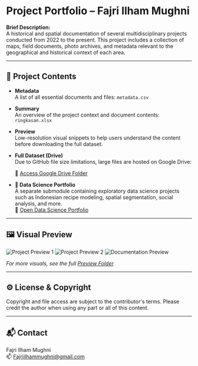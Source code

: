 # Project Portfolio – Fajri Ilham Mughni

**Brief Description:**  
A historical and spatial documentation of several multidisciplinary projects conducted from 2022 to the present. This project includes a collection of maps, field documents, photo archives, and metadata relevant to the geographical and historical context of each area.

---

## 🧾 Project Contents

- **Metadata**  
  A list of all essential documents and files: `metadata.csv`

- **Summary**  
  An overview of the project context and document contents: `ringkasan.xlsx`

- **Preview**  
  Low-resolution visual snippets to help users understand the content before downloading the full dataset.

- **Full Dataset (Drive)**  
  Due to GitHub file size limitations, large files are hosted on Google Drive:

  🔗 [Access Google Drive Folder](https://drive.google.com/drive/folders/1V8aFvsEjfxd30Ys0MHzfVACKO_TuJW8Q?usp=drive_link)

- **📁 Data Science Portfolio**  
  A separate submodule containing exploratory data science projects such as Indonesian recipe modeling, spatial segmentation, social analysis, and more.  
  🔗 [Open Data Science Portfolio](https://github.com/Fajrimughni/data-science-portfolio)

---

## 🖼️ Visual Preview

![Project Preview 1]("C:\Users\ASUS\project-portfolio\preview\Dokumentasi1.jpg")
![Project Preview 2]("C:\Users\ASUS\project-portfolio\preview\Dokumentasi3.png")
![Documentation Preview](https://drive.google.com/file/d/1B4Z2OSVL8TtvEdRrZAnp90j-PTXtZt4E/view?usp=drive_link)

_For more visuals, see the full [Preview Folder](https://drive.google.com/drive/folders/1RwzW-6nGB6aqnLpdcGjUPbqmYekdO0gw?usp=drive_link)_

---

## ⚙️ License & Copyright

Copyright and file access are subject to the contributor's terms. Please credit the author when using any part or all of this content.

---

## 📬 Contact

Fajri Ilham Mughni  
📫 Fajriilhammughni@gmail.com